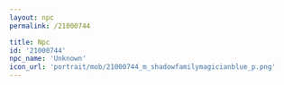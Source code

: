 ```yaml
---
layout: npc
permalink: /21000744

title: Npc
id: '21000744'
npc_name: 'Unknown'
icon_url: 'portrait/mob/21000744_m_shadowfamilymagicianblue_p.png'
---
```

